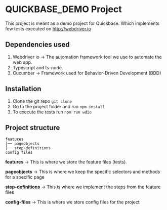 # QUICKBASE_DEMO Project

This project is meant as a demo project for Quickbase. Which implements few tests executed on http://webdriver.io

## Dependencies used

1. Webdriver io -> The automation framework tool we use to automate the web app.
2. Typescript and ts-node.
3. Cucumber -> Framework used for Behavior-Driven Development (BDD) 

## Installation
1. Clone the git repo `git clone `
2. Go to the project folder and run `npm install`
3. To execute the tests run `npm run wdio`

## Project structure

```
features
│── pageobjects
│── step-definitions
config files
```

**features** -> This is where we store the feature files (tests).

**pageobjects** -> This is where we keep the specific selectors and methods for a specific page

**step-definitions** -> This is where we implement the steps from the feature files

**config-files** -> This is where we store config files for the project
